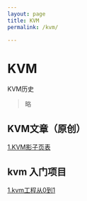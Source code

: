 ```yaml
---
layout: page
title: KVM
permalink: /kvm/

---
```

# KVM

KVM历史
  

> 略
## KVM文章（原创）
  [1.KVM影子页表](https://mp.weixin.qq.com/s/_1em-Iq-PTHLdyudkM16Wg)
## kvm 入门项目


  [1.kvm工程从0到1](https://github.com/x-lugoo/kvm.git)

